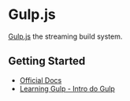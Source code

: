Gulp.js
=======
[Gulp.js](http://gulpjs.com/) the streaming build system.

Getting Started
---------------
* [Official Docs](https://github.com/gulpjs/gulp/tree/master/docs)
* [Learning Gulp - Intro do Gulp](http://hmphry.com/gulp/)